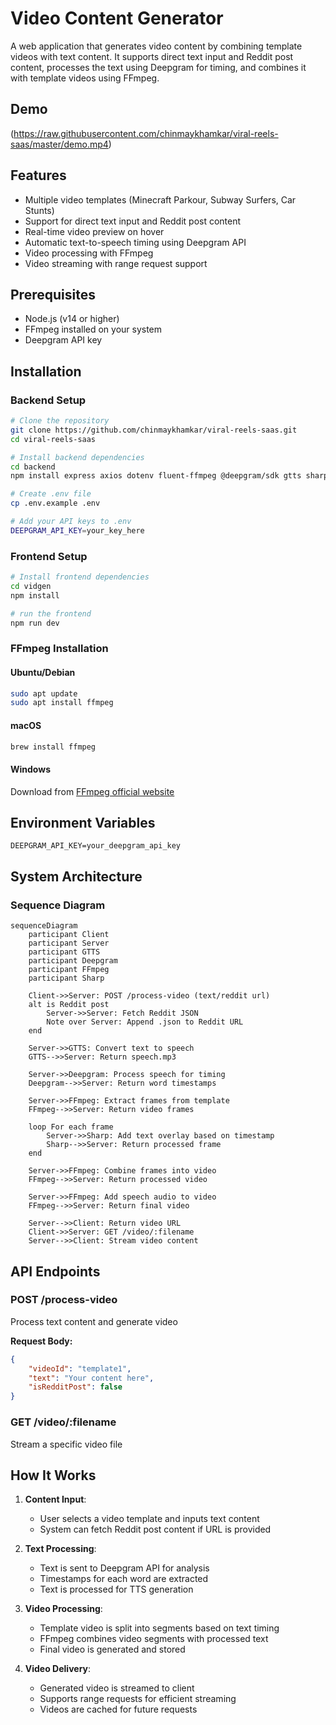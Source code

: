 # Video Content Generator

A web application that generates video content by combining template videos with text content. It supports direct text input and Reddit post content, processes the text using Deepgram for timing, and combines it with template videos using FFmpeg.

## Demo

(https://raw.githubusercontent.com/chinmaykhamkar/viral-reels-saas/master/demo.mp4)

## Features

- Multiple video templates (Minecraft Parkour, Subway Surfers, Car Stunts)
- Support for direct text input and Reddit post content
- Real-time video preview on hover
- Automatic text-to-speech timing using Deepgram API
- Video processing with FFmpeg
- Video streaming with range request support

## Prerequisites

- Node.js (v14 or higher)
- FFmpeg installed on your system
- Deepgram API key

## Installation

### Backend Setup

```bash
# Clone the repository
git clone https://github.com/chinmaykhamkar/viral-reels-saas.git
cd viral-reels-saas

# Install backend dependencies
cd backend
npm install express axios dotenv fluent-ffmpeg @deepgram/sdk gtts sharp cors

# Create .env file
cp .env.example .env

# Add your API keys to .env
DEEPGRAM_API_KEY=your_key_here
```

### Frontend Setup

```bash
# Install frontend dependencies
cd vidgen
npm install

# run the frontend
npm run dev
```

### FFmpeg Installation

#### Ubuntu/Debian
```bash
sudo apt update
sudo apt install ffmpeg
```

#### macOS
```bash
brew install ffmpeg
```

#### Windows
Download from [FFmpeg official website](https://ffmpeg.org/download.html)

## Environment Variables

```env
DEEPGRAM_API_KEY=your_deepgram_api_key
```

## System Architecture

### Sequence Diagram

```mermaid
sequenceDiagram
    participant Client
    participant Server
    participant GTTS
    participant Deepgram
    participant FFmpeg
    participant Sharp

    Client->>Server: POST /process-video (text/reddit url)
    alt is Reddit post
        Server->>Server: Fetch Reddit JSON
        Note over Server: Append .json to Reddit URL
    end
    
    Server->>GTTS: Convert text to speech
    GTTS-->>Server: Return speech.mp3
    
    Server->>Deepgram: Process speech for timing
    Deepgram-->>Server: Return word timestamps
    
    Server->>FFmpeg: Extract frames from template
    FFmpeg-->>Server: Return video frames
    
    loop For each frame
        Server->>Sharp: Add text overlay based on timestamp
        Sharp-->>Server: Return processed frame
    end
    
    Server->>FFmpeg: Combine frames into video
    FFmpeg-->>Server: Return processed video
    
    Server->>FFmpeg: Add speech audio to video
    FFmpeg-->>Server: Return final video
    
    Server-->>Client: Return video URL
    Client->>Server: GET /video/:filename
    Server-->>Client: Stream video content
```

## API Endpoints

### POST /process-video
Process text content and generate video

**Request Body:**
```json
{
    "videoId": "template1",
    "text": "Your content here",
    "isRedditPost": false
}
```

### GET /video/:filename
Stream a specific video file

## How It Works

1. **Content Input**: 
   - User selects a video template and inputs text content
   - System can fetch Reddit post content if URL is provided

2. **Text Processing**:
   - Text is sent to Deepgram API for analysis
   - Timestamps for each word are extracted
   - Text is processed for TTS generation

3. **Video Processing**:
   - Template video is split into segments based on text timing
   - FFmpeg combines video segments with processed text
   - Final video is generated and stored

4. **Video Delivery**:
   - Generated video is streamed to client
   - Supports range requests for efficient streaming
   - Videos are cached for future requests
